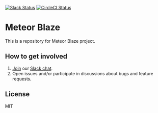[![Slack Status](http://slack.blazejs.com/badge.svg)](http://blazejs.com)
[![CircleCI Status](https://circleci.com/gh/meteor/blaze.svg?style=shield)](https://circleci.com/gh/meteor/blaze)

# Meteor Blaze

This is a repository for Meteor Blaze project.

## How to get involved

1. [Join](http://slack.blazejs.com) our [Slack chat](https://blazejs.slack.com/).
1. Open issues and/or participate in discussions about bugs and feature requests.

## License

MIT
